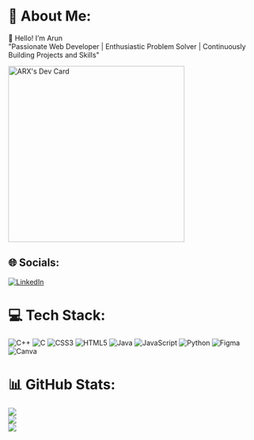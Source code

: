 
# 💫 About Me:
👋 Hello! I’m Arun<br>"Passionate Web Developer | Enthusiastic Problem Solver | Continuously Building Projects and Skills"



<a href="https://app.daily.dev/arunkumar2206"><img src="https://api.daily.dev/devcards/v2/5HibWeGooFeKEfEhdmsbF.png?type=default&r=y0o" width="356" alt="ARX's Dev Card"/></a>


## 🌐 Socials:
[![LinkedIn](https://img.shields.io/badge/LinkedIn-%230077B5.svg?logo=linkedin&logoColor=white)](https://linkedin.com/in/https://www.linkedin.com/in/arunkumarveguru/) 

# 💻 Tech Stack:
![C++](https://img.shields.io/badge/c++-%2300599C.svg?style=for-the-badge&logo=c%2B%2B&logoColor=white) ![C](https://img.shields.io/badge/c-%2300599C.svg?style=for-the-badge&logo=c&logoColor=white) ![CSS3](https://img.shields.io/badge/css3-%231572B6.svg?style=for-the-badge&logo=css3&logoColor=white) ![HTML5](https://img.shields.io/badge/html5-%23E34F26.svg?style=for-the-badge&logo=html5&logoColor=white) ![Java](https://img.shields.io/badge/java-%23ED8B00.svg?style=for-the-badge&logo=openjdk&logoColor=white) ![JavaScript](https://img.shields.io/badge/javascript-%23323330.svg?style=for-the-badge&logo=javascript&logoColor=%23F7DF1E) ![Python](https://img.shields.io/badge/python-3670A0?style=for-the-badge&logo=python&logoColor=ffdd54) ![Figma](https://img.shields.io/badge/figma-%23F24E1E.svg?style=for-the-badge&logo=figma&logoColor=white) ![Canva](https://img.shields.io/badge/Canva-%2300C4CC.svg?style=for-the-badge&logo=Canva&logoColor=white)

# 📊 GitHub Stats:
![](https://github-readme-stats.vercel.app/api?username=Arun-kumar2206&theme=dark&hide_border=true&include_all_commits=false&count_private=false)<br/>
![](https://github-readme-streak-stats.herokuapp.com/?user=Arun-kumar2206&theme=dark&hide_border=true)<br/>
![](https://github-readme-stats.vercel.app/api/top-langs/?username=Arun-kumar2206&theme=dark&hide_border=true&include_all_commits=false&count_private=false&layout=compact)
